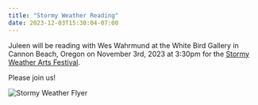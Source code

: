 ```yaml
---
title: "Stormy Weather Reading"
date: 2023-12-03T15:30:04-07:00
---
```


Juleen will be reading with Wes Wahrmund at the White Bird Gallery in Cannon Beach, Oregon on November 3rd, 2023 at 3:30pm for the [Stormy Weather Arts Festival](https://www.cannonbeach.org/events-and-festivals/arts-events/stormy-weather-arts-festival/).

Please join us!

![Stormy Weather Flyer](/images/swaf_2023_flyer.jpg)